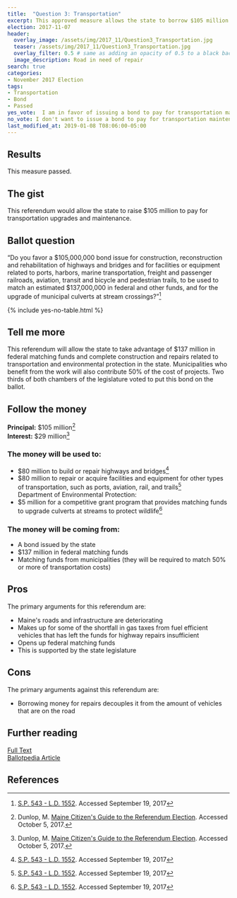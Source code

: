 ```yaml
---
title:  "Question 3: Transportation"
excerpt: This approved measure allows the state to borrow $105 million for transportation infrastructure.
election: 2017-11-07
header:
  overlay_image: /assets/img/2017_11/Question3_Transportation.jpg
  teaser: /assets/img/2017_11/Question3_Transportation.jpg
  overlay_filter: 0.5 # same as adding an opacity of 0.5 to a black background
  image_description: Road in need of repair
search: true
categories:
- November 2017 Election
tags:
- Transportation
- Bond
- Passed
yes_vote:  I am in favor of issuing a bond to pay for transportation maintenance.
no_vote: I don't want to issue a bond to pay for transportation maintenance.
last_modified_at: 2019-01-08 T08:06:00-05:00
---
```


## Results
This measure passed.

## The gist
This referendum would allow the state to raise $105 million to pay for transportation upgrades and maintenance.

## Ballot question
“Do you favor a $105,000,000 bond issue for construction, reconstruction and rehabilitation of highways and bridges and for facilities or equipment related to ports, harbors, marine transportation, freight and passenger railroads, aviation, transit and bicycle and pedestrian trails, to be used to match an estimated $137,000,000 in federal and other funds, and for the upgrade of municipal culverts at stream crossings?”[^2]

{% include yes-no-table.html %}


## Tell me more
This referendum will allow the state to take advantage of $137 million in federal matching funds and complete construction and repairs related to transportation and environmental protection in the state.  Municipalities who benefit from the work will also contribute 50% of the cost of projects.  Two thirds of both chambers of the legislature voted to put this bond on the ballot.

## Follow the money
**Principal:** $105 million[^3]
<br>**Interest:** $29 million[^3]
### The money will be used to:
* $80 million to build or repair highways and bridges[^2]
* $80 million to repair or acquire facilities and equipment for other types of transportation, such as ports, aviation, rail, and trails[^2]
<br>Department of Environmental Protection:
* $5 million for a competitive grant program that provides matching funds to upgrade culverts at streams to protect wildlife[^2]

### The money will be coming from:
* A bond issued by the state
* $137 million in federal matching funds
* Matching funds from municipalities (they will be required to match 50% or more of transportation costs)

## Pros
The primary arguments for this referendum are:

* Maine's roads and infrastructure are deteriorating
* Makes up for some of the shortfall in gas taxes from fuel efficient vehicles that has left the funds for highway repairs insufficient
* Opens up federal matching funds
* This is supported by the state legislature

## Cons
The primary arguments against this referendum are:
* Borrowing money for repairs decouples it from the amount of vehicles that are on the road

## Further reading
[Full Text](http://www.mainelegislature.org/legis/bills/getPDF.asp?paper=SP0543&item=4&snum=128)
<br>[Ballotpedia Article](https://ballotpedia.org/Maine_Question_3,_Transportation_Bond_Issue_(2017))

## References
[^1]: Ballotpedia State Desk. [Maine Question 3, Transportation Bond Issue (2017)](https://ballotpedia.org/Maine_Question_3,_Transportation_Bond_Issue_(2017)). Ballotpedia.  Accessed September 19, 2017.

[^2]: [S.P. 543 - L.D. 1552](http://www.mainelegislature.org/legis/bills/getPDF.asp?paper=SP0543&item=4&snum=128). Accessed September 19, 2017

[^3]: Dunlop, M. [Maine Citizen's Guide to the Referendum Election](http://www.maine.gov/sos/cec/elec/upcoming/citizensguide2017.pdf). Accessed October 5, 2017.
